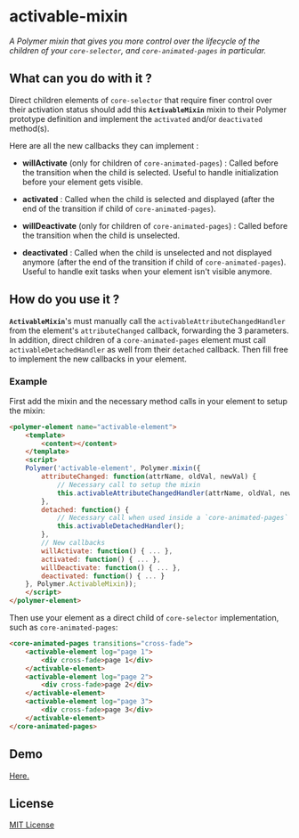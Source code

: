 # activable-mixin

_A Polymer mixin that gives you more control over the lifecycle of the children of your `core-selector`, and `core-animated-pages` in particular._

## What can you do with it ?

Direct children elements of `core-selector` that require finer control over their
activation status should add this **`ActivableMixin`** mixin to their Polymer
prototype definition and implement the `activated` and/or `deactivated` method(s).

Here are all the new callbacks they can implement :
* **willActivate** (only for children of `core-animated-pages`) :
Called before the transition when the child is selected. Useful to handle initialization
before your element gets visible.

* **activated** :
Called when the child is selected and displayed (after the end of the transition
if child of `core-animated-pages`).
* **willDeactivate** (only for children of `core-animated-pages`) :
Called before the transition when the child is unselected.

* **deactivated** :
Called when the child is unselected and not displayed anymore (after the end
of the transition if child of `core-animated-pages`).
Useful to handle exit tasks when your element isn't visible anymore.
 
## How do you use it ?

**`ActivableMixin`**'s must manually call the `activableAttributeChangedHandler` from the
element's `attributeChanged` callback, forwarding the 3 parameters. In addition, direct
children of a `core-animated-pages` element must call `activableDetachedHandler`
as well from their `detached` callback.
Then fill free to implement the new callbacks in your element.

### Example

First add the mixin and the necessary method calls in your element to setup the mixin:

```html
<polymer-element name="activable-element">
	<template>
		<content></content>
	</template>
	<script>
	Polymer('activable-element', Polymer.mixin({
		attributeChanged: function(attrName, oldVal, newVal) {
			// Necessary call to setup the mixin
			this.activableAttributeChangedHandler(attrName, oldVal, newVal);
		},
		detached: function() {
			// Necessary call when used inside a `core-animated-pages`
			this.activableDetachedHandler();
		},
		// New callbacks
		willActivate: function() { ... },
		activated: function() { ... },
		willDeactivate: function() { ... },
		deactivated: function() { ... }
	}, Polymer.ActivableMixin));
	</script>
</polymer-element>
```

Then use your element as a direct child of `core-selector` implementation, such as `core-animated-pages`:
```html
<core-animated-pages transitions="cross-fade">
	<activable-element log="page 1">
		<div cross-fade>page 1</div>
	</activable-element>
	<activable-element log="page 2">
		<div cross-fade>page 2</div>
	</activable-element>
	<activable-element log="page 3">
		<div cross-fade>page 3</div>
	</activable-element>
</core-animated-pages>
```

## Demo

[Here.](http://vguillou.github.io/webcomponents/activable-mixin/demo.html)

## License

[MIT License](http://opensource.org/licenses/MIT)